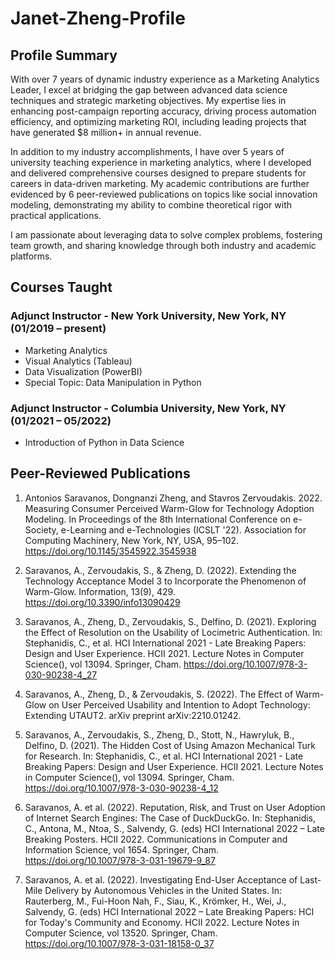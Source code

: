 # Janet-Zheng-Profile

## Profile Summary
With over 7 years of dynamic industry experience as a Marketing Analytics Leader, I excel at bridging the gap between advanced data science techniques and strategic marketing objectives. My expertise lies in enhancing post-campaign reporting accuracy, driving process automation efficiency, and optimizing marketing ROI, including leading projects that have generated $8 million+ in annual revenue.

In addition to my industry accomplishments, I have over 5 years of university teaching experience in marketing analytics, where I developed and delivered comprehensive courses designed to prepare students for careers in data-driven marketing. My academic contributions are further evidenced by 6 peer-reviewed publications on topics like social innovation modeling, demonstrating my ability to combine theoretical rigor with practical applications.

I am passionate about leveraging data to solve complex problems, fostering team growth, and sharing knowledge through both industry and academic platforms.

## Courses Taught
### Adjunct Instructor - New York University, New York, NY	(01/2019 – present)
- Marketing Analytics
- Visual Analytics (Tableau)
- Data Visualization (PowerBI)
- Special Topic: Data Manipulation in Python
### Adjunct Instructor - Columbia University, New York, NY	(01/2021 – 05/2022)
- Introduction of Python in Data Science

## Peer-Reviewed Publications
1. Antonios Saravanos, Dongnanzi Zheng, and Stavros Zervoudakis. 2022. Measuring Consumer Perceived Warm-Glow for Technology Adoption Modeling. In Proceedings of the 8th International Conference on e-Society, e-Learning and e-Technologies (ICSLT '22). Association for Computing Machinery, New York, NY, USA, 95–102. https://doi.org/10.1145/3545922.3545938
   
2. Saravanos, A., Zervoudakis, S., & Zheng, D. (2022). Extending the Technology Acceptance Model 3 to Incorporate the Phenomenon of Warm-Glow. Information, 13(9), 429. https://doi.org/10.3390/info13090429

3. Saravanos, A., Zheng, D., Zervoudakis, S., Delfino, D. (2021). Exploring the Effect of Resolution on the Usability of Locimetric Authentication. In: Stephanidis, C., et al. HCI International 2021 - Late Breaking Papers: Design and User Experience. HCII 2021. Lecture Notes in Computer Science(), vol 13094. Springer, Cham. https://doi.org/10.1007/978-3-030-90238-4_27

4. Saravanos, A., Zheng, D., & Zervoudakis, S. (2022). The Effect of Warm-Glow on User Perceived Usability and Intention to Adopt Technology: Extending UTAUT2. arXiv preprint arXiv:2210.01242.
  
5. Saravanos, A., Zervoudakis, S., Zheng, D., Stott, N., Hawryluk, B., Delfino, D. (2021). The Hidden Cost of Using Amazon Mechanical Turk for Research. In: Stephanidis, C., et al. HCI International 2021 - Late Breaking Papers: Design and User Experience. HCII 2021. Lecture Notes in Computer Science(), vol 13094. Springer, Cham. https://doi.org/10.1007/978-3-030-90238-4_12
   
6. Saravanos, A. et al. (2022). Reputation, Risk, and Trust on User Adoption of Internet Search Engines: The Case of DuckDuckGo. In: Stephanidis, C., Antona, M., Ntoa, S., Salvendy, G. (eds) HCI International 2022 – Late Breaking Posters. HCII 2022. Communications in Computer and Information Science, vol 1654. Springer, Cham. https://doi.org/10.1007/978-3-031-19679-9_87
   
7. Saravanos, A. et al. (2022). Investigating End-User Acceptance of Last-Mile Delivery by Autonomous Vehicles in the United States. In: Rauterberg, M., Fui-Hoon Nah, F., Siau, K., Krömker, H., Wei, J., Salvendy, G. (eds) HCI International 2022 – Late Breaking Papers: HCI for Today's Community and Economy. HCII 2022. Lecture Notes in Computer Science, vol 13520. Springer, Cham. https://doi.org/10.1007/978-3-031-18158-0_37
